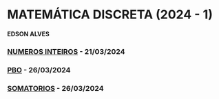 # MATEMÁTICA DISCRETA (2024 - 1)
#### EDSON ALVES

### [NUMEROS INTEIROS](NUMEROS_INTEIROS.md) - 21/03/2024
### [PBO](PBO.md) - 26/03/2024
### [SOMATORIOS](SOMATORIOS.md) - 26/03/2024
